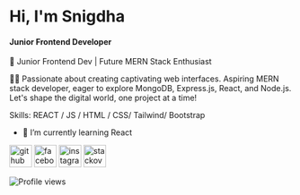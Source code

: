 # Hi, I'm Snigdha
#### Junior Frontend Developer
🚀 Junior Frontend Dev | Future MERN Stack Enthusiast

👨‍💻 Passionate about creating captivating web interfaces. Aspiring MERN stack developer, eager to explore MongoDB, Express.js, React, and Node.js. Let's shape the digital world, one project at a time!

Skills: REACT / JS / HTML / CSS/ Tailwind/ Bootstrap

- 🌱 I’m currently learning React 


[<img src='https://cdn.jsdelivr.net/npm/simple-icons@3.0.1/icons/github.svg' alt='github' height='40'>](https://github.com/https://github.com/snigdha65)  [<img src='https://cdn.jsdelivr.net/npm/simple-icons@3.0.1/icons/facebook.svg' alt='facebook' height='40'>](https://www.facebook.com/https://www.facebook.com/hamimyasmin.snigdha)  [<img src='https://cdn.jsdelivr.net/npm/simple-icons@3.0.1/icons/instagram.svg' alt='instagram' height='40'>](https://www.instagram.com/https://www.instagram.com/snigdhobatas065//)  [<img src='https://cdn.jsdelivr.net/npm/simple-icons@3.0.1/icons/stackoverflow.svg' alt='stackoverflow' height='40'>](https://stackoverflow.com/users/https://stackoverflow.com/users/22770906/snigdha)  

![Profile views](https://gpvc.arturio.dev/https://github.com/snigdha65)  
